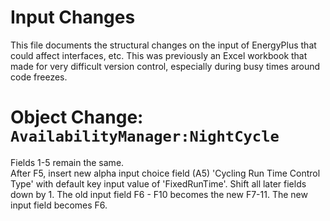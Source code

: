 Input Changes
=============

This file documents the structural changes on the input of EnergyPlus that could affect interfaces, etc. 
This was previously an Excel workbook that made for very difficult version control, especially during busy times around code freezes.

# Object Change: `AvailabilityManager:NightCycle`

Fields 1-5 remain the same.  
After F5, insert new alpha input choice field (A5) 'Cycling Run Time Control Type' with default key input value of 'FixedRunTime'. 
Shift all later fields down by 1. The old input field F6 - F10 becomes the new F7-11. The new input field becomes F6.

